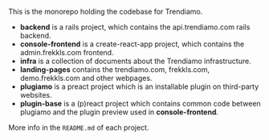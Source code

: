 This is the monorepo holding the codebase for Trendiamo.

- **backend** is a rails project, which contains the api.trendiamo.com rails backend.
- **console-frontend** is a create-react-app project, which contains the admin.frekkls.com frontend.
- **infra** is a collection of documents about the Trendiamo infrastructure.
- **landing-pages** contains the trendiamo.com, frekkls.com, demo.frekkls.com and other webpages.
- **plugiamo** is a preact project which is an installable plugin on third-party websites.
- **plugin-base** is a (p)react project which contains common code between plugiamo and the plugin preview used in **console-frontend**.

More info in the `README.md` of each project.
